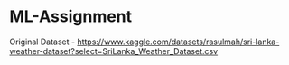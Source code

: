 # ML-Assignment
Original Dataset - https://www.kaggle.com/datasets/rasulmah/sri-lanka-weather-dataset?select=SriLanka_Weather_Dataset.csv
